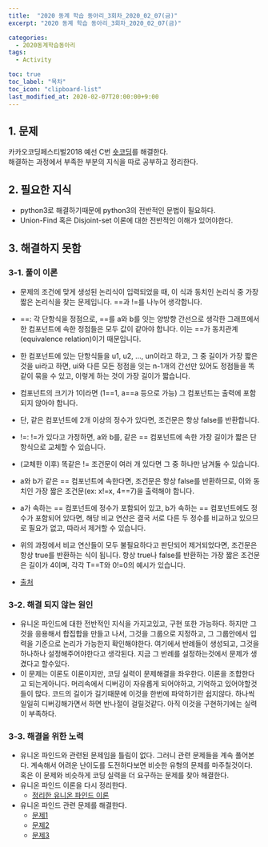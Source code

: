 ```yaml
---
title:  "2020 동계 학습 동아리_3회차_2020_02_07(금)"
excerpt: "2020 동계 학습 동아리_3회차_2020_02_07(금)"

categories:
  - 2020동계학습동아리
tags:
  - Activity

toc: true
toc_label: "목차"
toc_icon: "clipboard-list"
last_modified_at: 2020-02-07T20:00:00+9:00
---
```


## 1. 문제

카카오코딩페스티벌2018 예선 C번 [숏코딩](https://www.acmicpc.net/problem/15956)를 해결한다.  
해결하는 과정에서 부족한 부분의 지식을 따로 공부하고 정리한다.

## 2. 필요한 지식
- python3로 해결하기때문에 python3의 전반적인 문법이 필요하다.
- Union-Find 혹은 Disjoint-set 이론에 대한 전반적인 이해가 있어야한다.

## 3. 해결하지 못함

### 3-1. 풀이 이론
- 문제의 조건에 맞게 생성된 논리식이 입력되었을 때, 이 식과 동치인 논리식 중 가장 짧은 논리식을 찾는 문제입니다. 
==과 !=를 나누어 생각합니다.
- ==: 각 단항식을 정점으로, ==를 a와 b를 잇는 양방향 간선으로 생각한 그래프에서 한 컴포넌트에 속한 정점들은 모두 값이 같아야 합니다. 이는 ==가 동치관계(equivalence relation)이기 때문입니다.
- 한 컴포넌트에 있는 단항식들을 u1, u2, …, un이라고 하고, 그 중 길이가 가장 짧은 것을 ui라고 하면, ui와 다른 모든 정점을 잇는 n-1개의 간선만 있어도 정점들을 똑같이 묶을 수 있고, 이렇게 하는 것이 가장 길이가 짧습니다. 
- 컴포넌트의 크기가 1이라면 (1==1, a==a 등으로 가능) 그 컴포넌트는 출력에 포함되지 않아야 합니다.
- 단, 같은 컴포넌트에 2개 이상의 정수가 있다면, 조건문은 항상 false를 반환합니다.

- !=: !=가 있다고 가정하면, a와 b를, 같은 == 컴포넌트에 속한 가장 길이가 짧은 단항식으로 교체할 수 있습니다.
- (교체한 이후) 똑같은 != 조건문이 여러 개 있다면 그 중 하나만 남겨둘 수 있습니다.
- a와 b가 같은 == 컴포넌트에 속한다면, 조건문은 항상 false를 반환하므로, 이와 동치인 가장 짧은 조건문(ex: x!=x, 4==7)을 출력해야 합니다.
- a가 속하는 == 컴포넌트에 정수가 포함되어 있고, b가 속하는 == 컴포넌트에도 정수가 포함되어 있다면, 해당 비교 연산은 결국 서로 다른 두 정수를 비교하고 있으므로 필요가 없고, 따라서 제거할 수 있습니다.
- 위의 과정에서 비교 연산들이 모두 불필요하다고 판단되어 제거되었다면, 조건문은 항상 true를 반환하는 식이 됩니다. 항상 true나 false를 반환하는 가장 짧은 조건문은 길이가 4이며, 각각 T==T와 0!=0의 예시가 있습니다.
- [출처](https://tech.kakao.com/2018/08/09/code-festival-2018-round-1/)

### 3-2. 해결 되지 않는 원인
- 유니온 파인드에 대한 전반적인 지식을 가지고있고, 구현 또한 가능하다. 하지만 그것을 응용해서 합집합을 만들고 나서, 그것을 그룹으로 지정하고, 그 그룹안에서 입력을 기준으로 논리가 가능한지 확인해야한다. 여기에서 반례들이 생성되고, 그것을 하나하나 설정해주어야한다고 생각된다. 지금 그 반례를 설정하는것에서 문제가 생겼다고 할수있다.
- 이 문제는 이론도 이론이지만, 코딩 실력이 문제해결을 좌우한다. 이론을 조합한다고 되는게아니다. 머리속에서 디버깅이 자유롭게 되어야하고, 기억하고 있어야할것들이 많다. 코드의 길이가 길기때문에 이것을 한번에 파악하기란 쉽지않다. 하나씩 일일히 디버깅해가면서 하면 반나절이 걸릴것같다. 아직 이것을 구현하기에는 실력이 부족하다.

### 3-3. 해결을 위한 노력
- 유니온 파인드와 관련된 문제임을 틀림이 없다. 그러니 관련 문제들을 계속 풀어본다. 계속해서 어려운 난이도를 도전하다보면 비슷한 유형의 문제를 마주칠것이다. 혹은 이 문제와 비슷하게 코딩 실력을 더 요구하는 문제를 찾아 해결한다.
- 유니온 파인드 이론을 다시 정리한다. 
  - [정리한 유니온 파인드 이론](https://steampower33.github.io/algorithm/Algorithm-유니온-파인드/)
- 유니온 파인드 관련 문제를 해결한다. 
  - [문제1](https://steampower33.github.io/백준/백준-1717-집합의-표현/)
  - [문제2](https://steampower33.github.io/백준/백준-1976-여행가자/)
  - [문제3](https://steampower33.github.io/백준/백준-4195-친구-네트워크/)